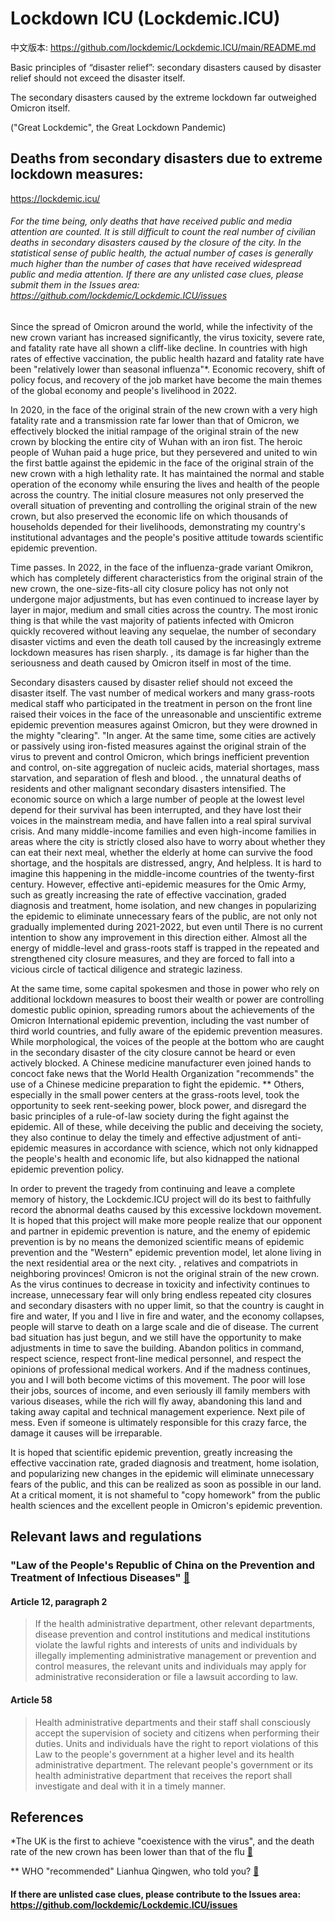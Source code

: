 # Lockdown ICU (Lockdemic.ICU)
中文版本: https://github.com/lockdemic/Lockdemic.ICU/main/README.md

Basic principles of “disaster relief”: secondary disasters caused by disaster relief should not exceed the disaster itself.

The secondary disasters caused by the extreme lockdown far outweighed Omicron itself.

("Great Lockdemic", the Great Lockdown Pandemic)

## Deaths from secondary disasters due to extreme lockdown measures:
https://lockdemic.icu/
###### For the time being, only deaths that have received public and media attention are counted. It is still difficult to count the real number of civilian deaths in secondary disasters caused by the closure of the city. In the statistical sense of public health, the actual number of cases is generally much higher than the number of cases that have received widespread public and media attention. If there are any unlisted case clues, please submit them in the Issues area: https://github.com/lockdemic/Lockdemic.ICU/issues

Since the spread of Omicron around the world, while the infectivity of the new crown variant has increased significantly, the virus toxicity, severe rate, and fatality rate have all shown a cliff-like decline. In countries with high rates of effective vaccination, the public health hazard and fatality rate have been "relatively lower than seasonal influenza"*. Economic recovery, shift of policy focus, and recovery of the job market have become the main themes of the global economy and people's livelihood in 2022.

In 2020, in the face of the original strain of the new crown with a very high fatality rate and a transmission rate far lower than that of Omicron, we effectively blocked the initial rampage of the original strain of the new crown by blocking the entire city of Wuhan with an iron fist. The heroic people of Wuhan paid a huge price, but they persevered and united to win the first battle against the epidemic in the face of the original strain of the new crown with a high lethality rate. It has maintained the normal and stable operation of the economy while ensuring the lives and health of the people across the country. The initial closure measures not only preserved the overall situation of preventing and controlling the original strain of the new crown, but also preserved the economic life on which thousands of households depended for their livelihoods, demonstrating my country's institutional advantages and the people's positive attitude towards scientific epidemic prevention.

Time passes. In 2022, in the face of the influenza-grade variant Omikron, which has completely different characteristics from the original strain of the new crown, the one-size-fits-all city closure policy has not only not undergone major adjustments, but has even continued to increase layer by layer in major, medium and small cities across the country. The most ironic thing is that while the vast majority of patients infected with Omicron quickly recovered without leaving any sequelae, the number of secondary disaster victims and even the death toll caused by the increasingly extreme lockdown measures has risen sharply. , its damage is far higher than the seriousness and death caused by Omicron itself in most of the time.

Secondary disasters caused by disaster relief should not exceed the disaster itself. The vast number of medical workers and many grass-roots medical staff who participated in the treatment in person on the front line raised their voices in the face of the unreasonable and unscientific extreme epidemic prevention measures against Omicron, but they were drowned in the mighty "clearing". "In anger. At the same time, some cities are actively or passively using iron-fisted measures against the original strain of the virus to prevent and control Omicron, which brings inefficient prevention and control, on-site aggregation of nucleic acids, material shortages, mass starvation, and separation of flesh and blood. , the unnatural deaths of residents and other malignant secondary disasters intensified. The economic source on which a large number of people at the lowest level depend for their survival has been interrupted, and they have lost their voices in the mainstream media, and have fallen into a real spiral survival crisis. And many middle-income families and even high-income families in areas where the city is strictly closed also have to worry about whether they can eat their next meal, whether the elderly at home can survive the food shortage, and the hospitals are distressed, angry, And helpless. It is hard to imagine this happening in the middle-income countries of the twenty-first century. However, effective anti-epidemic measures for the Omic Army, such as greatly increasing the rate of effective vaccination, graded diagnosis and treatment, home isolation, and new changes in popularizing the epidemic to eliminate unnecessary fears of the public, are not only not gradually implemented during 2021-2022, but even until There is no current intention to show any improvement in this direction either. Almost all the energy of middle-level and grass-roots staff is trapped in the repeated and strengthened city closure measures, and they are forced to fall into a vicious circle of tactical diligence and strategic laziness.

At the same time, some capital spokesmen and those in power who rely on additional lockdown measures to boost their wealth or power are controlling domestic public opinion, spreading rumors about the achievements of the Omicron International epidemic prevention, including the vast number of third world countries, and fully aware of the epidemic prevention measures. While morphological, the voices of the people at the bottom who are caught in the secondary disaster of the city closure cannot be heard or even actively blocked. A Chinese medicine manufacturer even joined hands to concoct fake news that the World Health Organization "recommends" the use of a Chinese medicine preparation to fight the epidemic. ** Others, especially in the small power centers at the grass-roots level, took the opportunity to seek rent-seeking power, block power, and disregard the basic principles of a rule-of-law society during the fight against the epidemic. All of these, while deceiving the public and deceiving the society, they also continue to delay the timely and effective adjustment of anti-epidemic measures in accordance with science, which not only kidnapped the people's health and economic life, but also kidnapped the national epidemic prevention policy.

In order to prevent the tragedy from continuing and leave a complete memory of history, the Lockdemic.ICU project will do its best to faithfully record the abnormal deaths caused by this excessive lockdown movement. It is hoped that this project will make more people realize that our opponent and partner in epidemic prevention is nature, and the enemy of epidemic prevention is by no means the demonized scientific means of epidemic prevention and the "Western" epidemic prevention model, let alone living in the next residential area or the next city. , relatives and compatriots in neighboring provinces! Omicron is not the original strain of the new crown. As the virus continues to decrease in toxicity and infectivity continues to increase, unnecessary fear will only bring endless repeated city closures and secondary disasters with no upper limit, so that the country is caught in fire and water, If you and I live in fire and water, and the economy collapses, people will starve to death on a large scale and die of disease. The current bad situation has just begun, and we still have the opportunity to make adjustments in time to save the building. Abandon politics in command, respect science, respect front-line medical personnel, and respect the opinions of professional medical workers. And if the madness continues, you and I will both become victims of this movement. The poor will lose their jobs, sources of income, and even seriously ill family members with various diseases, while the rich will fly away, abandoning this land and taking away capital and technical management experience. Next pile of mess. Even if someone is ultimately responsible for this crazy farce, the damage it causes will be irreparable.

It is hoped that scientific epidemic prevention, greatly increasing the effective vaccination rate, graded diagnosis and treatment, home isolation, and popularizing new changes in the epidemic will eliminate unnecessary fears of the public, and this can be realized as soon as possible in our land. At a critical moment, it is not shameful to "copy homework" from the public health sciences and the excellent people in Omicron's epidemic prevention.

## Relevant laws and regulations
### "Law of the People's Republic of China on the Prevention and Treatment of Infectious Diseases" [🔗](https://www.mee.gov.cn/ywgz/fgbz/fl/202002/t20200201_761166.shtml)
#### Article 12, paragraph 2
> If the health administrative department, other relevant departments, disease prevention and control institutions and medical institutions violate the lawful rights and interests of units and individuals by illegally implementing administrative management or prevention and control measures, the relevant units and individuals may apply for administrative reconsideration or file a lawsuit according to law.
#### Article 58
> Health administrative departments and their staff shall consciously accept the supervision of society and citizens when performing their duties. Units and individuals have the right to report violations of this Law to the people's government at a higher level and its health administrative department. The relevant people's government or its health administrative department that receives the report shall investigate and deal with it in a timely manner.

## References
*The UK is the first to achieve "coexistence with the virus", and the death rate of the new crown has been lower than that of the flu [🔗](https://news.bioon.com/article/6796646.html)

** WHO "recommended" Lianhua Qingwen, who told you? [🔗](https://www.bilibili.com/video/BV1K34y1v7Bj)

#### If there are unlisted case clues, please contribute to the Issues area: https://github.com/lockdemic/Lockdemic.ICU/issues
